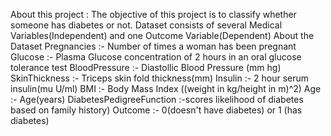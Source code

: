 About this project :
The objective of this project is to classify whether someone has diabetes or not.
Dataset consists of several Medical Variables(Independent) and one Outcome Variable(Dependent)
About the Dataset
Pregnancies :- Number of times a woman has been pregnant
Glucose :- Plasma Glucose concentration of 2 hours in an oral glucose tolerance test
BloodPressure :- Diastollic Blood Pressure (mm hg)
SkinThickness :- Triceps skin fold thickness(mm)
Insulin :- 2 hour serum insulin(mu U/ml)
BMI :- Body Mass Index ((weight in kg/height in m)^2)
Age :- Age(years)
DiabetesPedigreeFunction :-scores likelihood of diabetes based on family history)
Outcome :- 0(doesn't have diabetes) or 1 (has diabetes)
